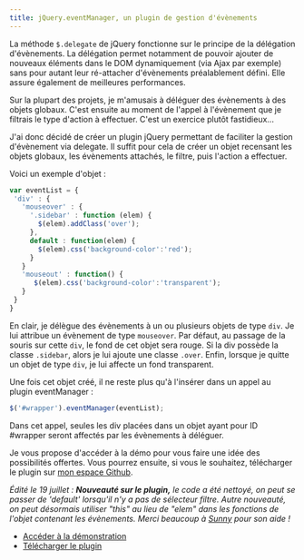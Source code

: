 ```yaml
---
title: jQuery.eventManager, un plugin de gestion d'évènements
---
```

La méthode ```$.delegate``` de jQuery fonctionne sur le principe de la délégation d'évènements. La délégation permet notamment de pouvoir ajouter de nouveaux éléments dans le DOM dynamiquement (via Ajax par exemple) sans pour autant leur ré-attacher d'évènements préalablement défini. Elle assure également de meilleures performances.

Sur la plupart des projets, je m'amusais à déléguer des évènements à des objets globaux. C'est ensuite au moment de l'appel à l'évènement que je filtrais le type d'action à effectuer. C'est un exercice plutôt fastidieux...

J'ai donc décidé de créer un plugin jQuery permettant de faciliter la gestion d'évènement via delegate. Il suffit pour cela de créer un objet recensant les objets globaux, les évènements attachés, le filtre, puis l'action a effectuer.

<!--more-->

Voici un exemple d'objet :
```javascript
var eventList = {
 'div' : {
   'mouseover' : {
     '.sidebar' : function (elem) {
       $(elem).addClass('over');
     },
     default : function(elem) {
       $(elem).css('background-color':'red');
     }
   }
   'mouseout' : function() {
      $(elem).css('background-color':'transparent');
   }
 }
}
```

En clair, je délègue des évènements à un ou plusieurs objets de type ```div```. Je lui attribue un évènement de type ```mouseover```. Par défaut, au passage de la souris sur cette ```div```, le fond de cet objet sera rouge. Si la div possède la classe ```.sidebar```, alors je lui ajoute une classe ```.over```. Enfin, lorsque je quitte un objet de type ```div```, je lui affecte un fond transparent.

Une fois cet objet créé, il ne reste plus qu'à l'insérer dans un appel au plugin eventManager :

```javascript
$('#wrapper').eventManager(eventList);
```

Dans cet appel, seules les div placées dans un objet ayant pour ID #wrapper seront affectés par les évènements à déléguer.

Je vous propose d'accéder à la démo pour vous faire une idée des possibilités offertes. Vous pourrez ensuite, si vous le souhaitez, télécharger le plugin sur [mon espace Github](http://github.com/behaba/jQuery.eventManager).

_Édité le 19 juillet : **Nouveauté sur le plugin,** le code a été nettoyé, on peut se passer de 'default' lorsqu'il n'y a pas de sélecteur filtre. Autre nouveauté, on peut désormais utiliser "this" au lieu de "elem" dans les fonctions de l'objet contenant les évènements. Merci beaucoup à [Sunny](http://sunfox.org "Sunfox.org, le site qui te donne des tâches de rousseur") pour son aide !_

*   [Accéder à la démonstration](http://clearideaz.com/assets/demos/jQuery.eventManager/ "Visualiser la démo du plugin jQuery.eventManager")
*   [Télécharger le plugin](http://github.com/clearideaz/jQuery.eventManager/downloads "Télecharger le plugin jQuery.eventManager sur Github")